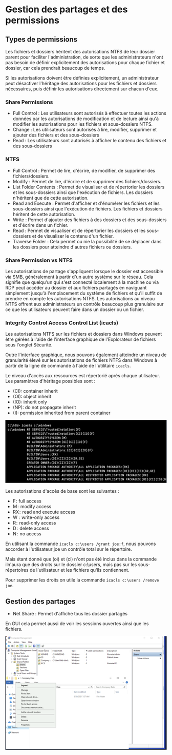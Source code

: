 # Gestion des partages et des permissions

## Types de permissions

Les fichiers et dossiers héritent des autorisations NTFS de leur dossier parent pour faciliter l'administration, de sorte que les administrateurs n'ont pas besoin de définir explicitement des autorisations pour chaque fichier et dossier, car cela prendrait beaucoup de temps. 

Si les autorisations doivent être définies explicitement, un administrateur peut désactiver l'héritage des autorisations pour les fichiers et dossiers nécessaires, puis définir les autorisations directement sur chacun d'eux.

### Share Permissions

* Full Control : Les utilisateurs sont autorisés à effectuer toutes les actions données par les autorisations de modification et de lecture ainsi qu'à modifier les autorisations pour les fichiers et sous-dossiers NTFS.
* Change : Les utilisateurs sont autorisés à lire, modifier, supprimer et ajouter des fichiers et des sous-dossiers
* Read : Les utilisateurs sont autorisés à afficher le contenu des fichiers et des sous-dossiers

### NTFS 

* Full Control : Permet de lire, d'écrire, de modifier, de supprimer des fichiers/dossiers.
* Modify : Permet de lire, d'écrire et de supprimer des fichiers/dossiers.
* List Folder Contents : Permet de visualiser et de répertorier les dossiers et les sous-dossiers ainsi que l'exécution de fichiers. Les dossiers n'héritent que de cette autorisation.
* Read and Execute : Permet d'afficher et d'énumérer les fichiers et les sous-dossiers ainsi que l'exécution de fichiers. Les fichiers et dossiers héritent de cette autorisation.
* Write : Permet d'ajouter des fichiers à des dossiers et des sous-dossiers et d'écrire dans un fichier.
* Read : Permet de visualiser et de répertorier les dossiers et les sous-dossiers et de visualiser le contenu d'un fichier.
* Traverse Folder : Cela permet ou nie la possibilité de se déplacer dans les dossiers pour atteindre d'autres fichiers ou dossiers.

### Share Permission vs NTFS 

Les autorisations de partage s'appliquent lorsque le dossier est accessible via SMB, généralement à partir d'un autre système sur le réseau. Cela signifie que quelqu'un qui s'est connecté localement à la machine ou via RDP peut accéder au dossier et aux fichiers partagés en naviguant simplement jusqu'à l'emplacement du système de fichiers et qu'il suffit de prendre en compte les autorisations NTFS. Les autorisations au niveau NTFS offrent aux administrateurs un contrôle beaucoup plus granulaire sur ce que les utilisateurs peuvent faire dans un dossier ou un fichier.


### Integrity Control Access Control List (icacls)

Les autorisations NTFS sur les fichiers et dossiers dans Windows peuvent être gérées à l'aide de l'interface graphique de l'Explorateur de fichiers sous l'onglet Sécurité. 

Outre l'interface graphique, nous pouvons également atteindre un niveau de granularité élevé sur les autorisations de fichiers NTFS dans Windows à partir de la ligne de commande à l'aide de l'utilitaire `icacls`. 

Le niveau d'accès aux ressources est répertorié après chaque utilisateur. Les paramètres d'héritage possibles sont :

* (CI): container inherit
* (OI): object inherit
* (IO): inherit only
* (NP): do not propagate inherit
* (I): permission inherited from parent container

![alt text](<Images/permissions.png>)

Les autorisations d'accès de base sont les suivantes : 

* F : full access
* M :  modify access
* RX :  read and execute access
* W :  write-only access
* R :  read-only access
* D :  delete access
* N :  no access


En utilisant la commande `icacls c:\users /grant joe:f`, nous pouvons accorder à l'utilisateur joe un contrôle total sur le répertoire.

Mais étant donné que (oi) et (ci) n'ont pas été inclus dans la commande iln'aura que des droits sur le dossier c:\users, mais pas sur les sous-répertoires de l'utilisateur et les fichiers qu'ils contiennent.

Pour supprimer les droits on utile la commande `icacls c:\users /remove joe`.

## Gestion des partages 

* Net Share : Permet d'affiche tous les dossier partagés

En GUI cela permet aussi de voir les sessions ouvertes ainsi que les fichiers.

![alt text](<Images/partages.png>)
